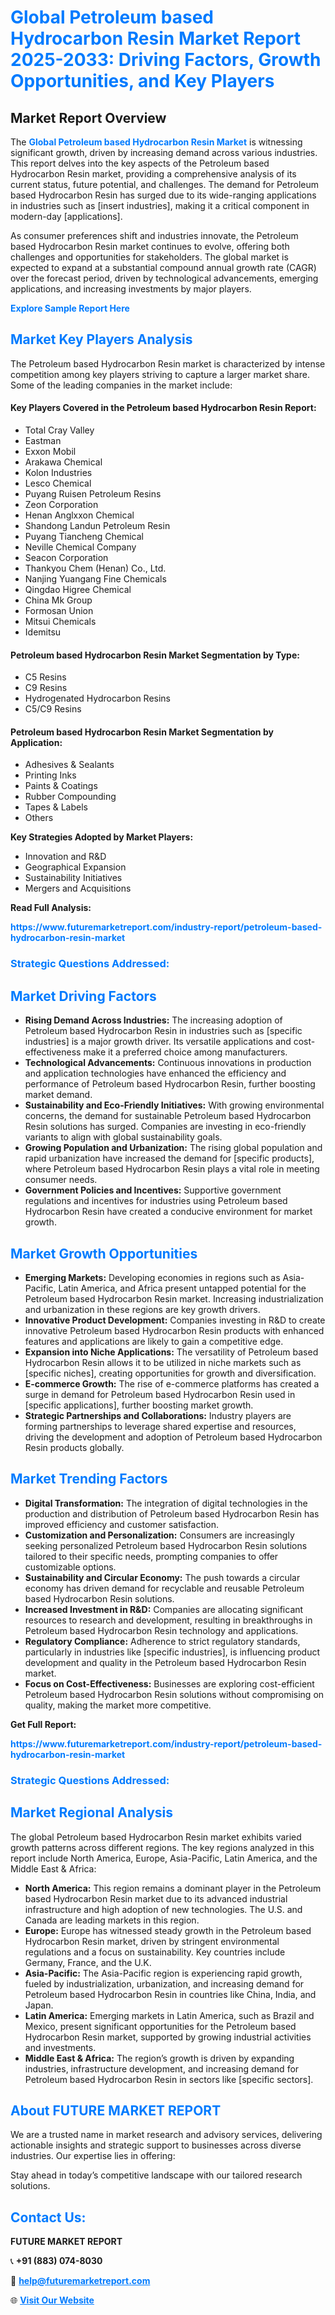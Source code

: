 <h1 style="color: #007BFF;">Global Petroleum based Hydrocarbon Resin Market Report 2025-2033: Driving Factors, Growth Opportunities, and Key Players</h1>

<section id="overview">
<h2>Market Report Overview</h2>
<p>The <a href="https://www.futuremarketreport.com/industry-report/petroleum-based-hydrocarbon-resin-market" style="color: #007BFF; text-decoration: none;"><strong>Global Petroleum based Hydrocarbon Resin Market</strong></a> is witnessing significant growth, driven by increasing demand across various industries. This report delves into the key aspects of the Petroleum based Hydrocarbon Resin market, providing a comprehensive analysis of its current status, future potential, and challenges. The demand for Petroleum based Hydrocarbon Resin has surged due to its wide-ranging applications in industries such as [insert industries], making it a critical component in modern-day [applications].</p>
<p>As consumer preferences shift and industries innovate, the Petroleum based Hydrocarbon Resin market continues to evolve, offering both challenges and opportunities for stakeholders. The global market is expected to expand at a substantial compound annual growth rate (CAGR) over the forecast period, driven by technological advancements, emerging applications, and increasing investments by major players.</p>
</section>

<section id="overview">
<p><a href="https://www.futuremarketreport.com/request-sample/reportId=50232" style="color: #007BFF; text-decoration: none;"><strong>Explore Sample Report Here</strong></a></p>
</section>

<section id="key-players">
<h2 style="color: #007BFF;">Market Key Players Analysis</h2>
<p>The Petroleum based Hydrocarbon Resin market is characterized by intense competition among key players striving to capture a larger market share. Some of the leading companies in the market include:</p>
<h4>Key Players Covered in the Petroleum based Hydrocarbon Resin Report:</h4>
<ul><li>Total Cray Valley</li><li>Eastman</li><li>Exxon Mobil</li><li>Arakawa Chemical</li><li>Kolon Industries</li><li>Lesco Chemical</li><li>Puyang Ruisen Petroleum Resins</li><li>Zeon Corporation</li><li>Henan Anglxxon Chemical</li><li>Shandong Landun Petroleum Resin</li><li>Puyang Tiancheng Chemical</li><li>Neville Chemical Company</li><li>Seacon Corporation</li><li>Thankyou Chem (Henan) Co., Ltd.</li><li>Nanjing Yuangang Fine Chemicals</li><li>Qingdao Higree Chemical</li><li>China Mk Group</li><li>Formosan Union</li><li>Mitsui Chemicals</li><li>Idemitsu</li></ul>
<h4>Petroleum based Hydrocarbon Resin Market Segmentation by Type:</h4>
<ul><li>C5 Resins</li><li>C9 Resins</li><li>Hydrogenated Hydrocarbon Resins</li><li>C5/C9 Resins</li></ul>

<h4>Petroleum based Hydrocarbon Resin Market Segmentation by Application:</h4>
<ul><li>Adhesives &amp; Sealants</li><li>Printing Inks</li><li>Paints &amp; Coatings</li><li>Rubber Compounding</li><li>Tapes &amp; Labels</li><li>Others</li></ul>
<p><strong>Key Strategies Adopted by Market Players:</strong></p>
<ul>
<li>Innovation and R&D</li>
<li>Geographical Expansion</li>
<li>Sustainability Initiatives</li>
<li>Mergers and Acquisitions</li>
</ul>
</section>

<section>
<p><strong>Read Full Analysis: </strong></p><a href="https://www.futuremarketreport.com/industry-report/petroleum-based-hydrocarbon-resin-market" style="color: #007BFF; text-decoration: none;"><strong>https://www.futuremarketreport.com/industry-report/petroleum-based-hydrocarbon-resin-market</strong></a>
<h3 style="color: #007BFF;">Strategic Questions Addressed:</h3>
</section>

<section id="driving-factors">
<h2 style="color: #007BFF;">Market Driving Factors</h2>
<ul>
<li><strong>Rising Demand Across Industries:</strong> The increasing adoption of Petroleum based Hydrocarbon Resin in industries such as [specific industries] is a major growth driver. Its versatile applications and cost-effectiveness make it a preferred choice among manufacturers.</li>
<li><strong>Technological Advancements:</strong> Continuous innovations in production and application technologies have enhanced the efficiency and performance of Petroleum based Hydrocarbon Resin, further boosting market demand.</li>
<li><strong>Sustainability and Eco-Friendly Initiatives:</strong> With growing environmental concerns, the demand for sustainable Petroleum based Hydrocarbon Resin solutions has surged. Companies are investing in eco-friendly variants to align with global sustainability goals.</li>
<li><strong>Growing Population and Urbanization:</strong> The rising global population and rapid urbanization have increased the demand for [specific products], where Petroleum based Hydrocarbon Resin plays a vital role in meeting consumer needs.</li>
<li><strong>Government Policies and Incentives:</strong> Supportive government regulations and incentives for industries using Petroleum based Hydrocarbon Resin have created a conducive environment for market growth.</li>
</ul>
</section>

<section id="growth-opportunities">
<h2 style="color: #007BFF;">Market Growth Opportunities</h2>
<ul>
<li><strong>Emerging Markets:</strong> Developing economies in regions such as Asia-Pacific, Latin America, and Africa present untapped potential for the Petroleum based Hydrocarbon Resin market. Increasing industrialization and urbanization in these regions are key growth drivers.</li>
<li><strong>Innovative Product Development:</strong> Companies investing in R&D to create innovative Petroleum based Hydrocarbon Resin products with enhanced features and applications are likely to gain a competitive edge.</li>
<li><strong>Expansion into Niche Applications:</strong> The versatility of Petroleum based Hydrocarbon Resin allows it to be utilized in niche markets such as [specific niches], creating opportunities for growth and diversification.</li>
<li><strong>E-commerce Growth:</strong> The rise of e-commerce platforms has created a surge in demand for Petroleum based Hydrocarbon Resin used in [specific applications], further boosting market growth.</li>
<li><strong>Strategic Partnerships and Collaborations:</strong> Industry players are forming partnerships to leverage shared expertise and resources, driving the development and adoption of Petroleum based Hydrocarbon Resin products globally.</li>
</ul>
</section>

<section id="trending-factors">
<h2 style="color: #007BFF;">Market Trending Factors</h2>
<ul>
<li><strong>Digital Transformation:</strong> The integration of digital technologies in the production and distribution of Petroleum based Hydrocarbon Resin has improved efficiency and customer satisfaction.</li>
<li><strong>Customization and Personalization:</strong> Consumers are increasingly seeking personalized Petroleum based Hydrocarbon Resin solutions tailored to their specific needs, prompting companies to offer customizable options.</li>
<li><strong>Sustainability and Circular Economy:</strong> The push towards a circular economy has driven demand for recyclable and reusable Petroleum based Hydrocarbon Resin solutions.</li>
<li><strong>Increased Investment in R&D:</strong> Companies are allocating significant resources to research and development, resulting in breakthroughs in Petroleum based Hydrocarbon Resin technology and applications.</li>
<li><strong>Regulatory Compliance:</strong> Adherence to strict regulatory standards, particularly in industries like [specific industries], is influencing product development and quality in the Petroleum based Hydrocarbon Resin market.</li>
<li><strong>Focus on Cost-Effectiveness:</strong> Businesses are exploring cost-efficient Petroleum based Hydrocarbon Resin solutions without compromising on quality, making the market more competitive.</li>
</ul>
</section>

<section>
<p><strong>Get Full Report: </strong></p><a href="https://www.futuremarketreport.com/industry-report/petroleum-based-hydrocarbon-resin-market" style="color: #007BFF; text-decoration: none;"><strong>https://www.futuremarketreport.com/industry-report/petroleum-based-hydrocarbon-resin-market</strong></a>
<h3 style="color: #007BFF;">Strategic Questions Addressed:</h3>
</section>


<section id="regional-analysis">
<h2 style="color: #007BFF;">Market Regional Analysis</h2>
<p>The global Petroleum based Hydrocarbon Resin market exhibits varied growth patterns across different regions. The key regions analyzed in this report include North America, Europe, Asia-Pacific, Latin America, and the Middle East & Africa:</p>
<ul>
<li><strong>North America:</strong> This region remains a dominant player in the Petroleum based Hydrocarbon Resin market due to its advanced industrial infrastructure and high adoption of new technologies. The U.S. and Canada are leading markets in this region.</li>
<li><strong>Europe:</strong> Europe has witnessed steady growth in the Petroleum based Hydrocarbon Resin market, driven by stringent environmental regulations and a focus on sustainability. Key countries include Germany, France, and the U.K.</li>
<li><strong>Asia-Pacific:</strong> The Asia-Pacific region is experiencing rapid growth, fueled by industrialization, urbanization, and increasing demand for Petroleum based Hydrocarbon Resin in countries like China, India, and Japan.</li>
<li><strong>Latin America:</strong> Emerging markets in Latin America, such as Brazil and Mexico, present significant opportunities for the Petroleum based Hydrocarbon Resin market, supported by growing industrial activities and investments.</li>
<li><strong>Middle East & Africa:</strong> The region’s growth is driven by expanding industries, infrastructure development, and increasing demand for Petroleum based Hydrocarbon Resin in sectors like [specific sectors].</li>
</ul>
</section>

<footer>
<h2 style="color: #007BFF;">About FUTURE MARKET REPORT</h2>
<p>We are a trusted name in market research and advisory services, delivering actionable insights and strategic support to businesses across diverse industries. Our expertise lies in offering:</p>

<p>Stay ahead in today’s competitive landscape with our tailored research solutions.</p>

<h2 style="color: #007BFF;">Contact Us:</h2>
<p><strong>FUTURE MARKET REPORT</strong></p>
<p>📞 <strong>+91 (883) 074-8030</strong></p>
<p>📧 <strong><a href="mailto:help@futuremarketreport.com" style="color: #007BFF;">help@futuremarketreport.com</a></strong></p>
<p>🌐 <strong><a href="https://www.futuremarketreport.com/" style="color: #007BFF;">Visit Our Website</a></strong></p>
</footer>